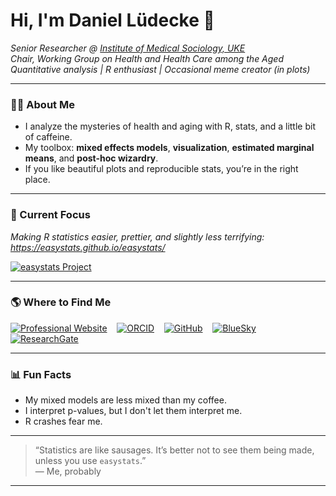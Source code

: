 # Hi, I'm Daniel Lüdecke 👋

*Senior Researcher @ [Institute of Medical Sociology, UKE](https://www.uke.de/english/departments-institutes/institutes/medical-sociology/index.html)*  
*Chair, Working Group on Health and Health Care among the Aged*  
*Quantitative analysis | R enthusiast | Occasional meme creator (in plots)*

---

### 👨‍🔬 About Me

- I analyze the mysteries of health and aging with R, stats, and a little bit of caffeine.
- My toolbox: **mixed effects models**, **visualization**, **estimated marginal means**, and **post-hoc wizardry**.
- If you like beautiful plots and reproducible stats, you’re in the right place.

---

### 🔬 Current Focus

*Making R statistics easier, prettier, and slightly less terrifying: https://easystats.github.io/easystats/*

[![easystats Project](http://www.danielluedecke.de/img/easystats76x76.png)](https://easystats.github.io/easystats/)

---

### 🌎 Where to Find Me

[![Professional Website](http://www.danielluedecke.de/img/uke_small.png)](http://www.uke.de/kliniken-institute/institute/medizinische-soziologie/team/profil_daniel_luedecke_ims.html) &nbsp;&nbsp;
[![ORCID](http://www.danielluedecke.de/img/orcid_small.png)](https://orcid.org/0000-0002-8895-3206) &nbsp;&nbsp;
[![GitHub](http://www.danielluedecke.de/img/github_small.png)](https://github.com/strengejacke) &nbsp;&nbsp;
[![BlueSky](http://www.danielluedecke.de/img/bluesky_small.png)](https://bsky.app/profile/strengejacke.bsky.social) &nbsp;&nbsp;
[![ResearchGate](http://www.danielluedecke.de/img/rg_small.png)](http://www.researchgate.net/profile/Daniel_Luedecke/)

---

### 📊 Fun Facts

- My mixed models are less mixed than my coffee.
- I interpret p-values, but I don't let them interpret me.
- R crashes fear me.

---

> “Statistics are like sausages. It’s better not to see them being made, unless you use `easystats`.”  
> — Me, probably

---

<!--
**strengejacke/strengejacke** is a ✨ special ✨ repository because its README.md (this file) appears on your GitHub profile.
-->
